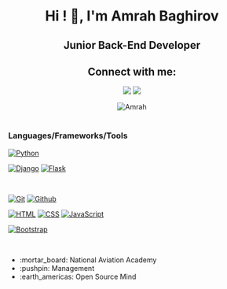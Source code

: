 <!-- - 👋 Hi, My name is Emrah
- I'm a backend developer
- Skils: Python / Django / Flask / RestApi / HTML / CSS / JS / MySQL / PostgreSQL / Redis / Docker 
- Check it if you want to contact me. EMail: bagirovemrah97@gmail.com 
<p align="center">
  <img src="https://media.giphy.com/media/KAq5w47R9rmTuvWOWa/giphy.gif" width="100">
  <img src="https://media.giphy.com/media/XAxylRMCdpbEWUAvr8/giphy.gif" width="100">
  <img src="https://media.giphy.com/media/fsEaZldNC8A1PJ3mwp/giphy.gif" width="100">
  <img src="https://i.giphy.com/media/KzJkzjggfGN5Py6nkT/200.webp" width="100">
  <br/>
  <br/>
  
  <img src="https://media.giphy.com/media/1yk0v6WtCinP5Ptz6G/giphy.gif" width="100">
  
</p>

[<img src='https://cdn.jsdelivr.net/npm/simple-icons@3.0.1/icons/linkedin.svg' alt='linkedin' height='40'>](https://www.linkedin.com/in/emrah-bagir-183896195/)  

![Emrah’s github stats](https://github-readme-stats.vercel.app/api?username=Emrahgs&count_private=true&show_icons=true&theme=gotham) -->


<h1 align="center">Hi ! 👋, I'm Amrah Baghirov</h1>
<h2 align="center" >Junior Back-End Developer </h2>
<h2 align="center">Connect with me:</h2>
<p align="center">
  <a href="mailto:bagirovemrah97@gmail.com"><img src="https://img.shields.io/badge/e‑mail-D14836.svg?style=for-the-badge&logo=GMail&logoColor=white"/></a>
  <a href="https://twitter.com/amrah_7"><img src="https://img.shields.io/badge/twitter-1DA1F2.svg?style=for-the-badge&logo=twitter&logoColor=white"/></a>
<!--  <a href="https://www.instagram.com/hsnylb_/"><img src="https://img.shields.io/badge/telegram-26A5E4.svg?style=for-the-badge&logo=telegram&logoColor=white"/></a> -->
</p>

<div align="center">
 <img  align="top" src="https://github-readme-stats.vercel.app/api/top-langs/?username=Emrahgs&layout=compact&theme=onedark" alt="Amrah" />
</div>

<br/>

### Languages/Frameworks/Tools

[![Python](https://img.shields.io/badge/-Python-black?style=for-the-badge&logo=python&link=https://github.com/Emrahgs)](https://github.com/Emrahgs) 

[![Django](https://img.shields.io/badge/-Django-black?style=for-the-badge&logo=django&link=https://github.com/Emrahgs)](https://github.com/Emrahgs) 
[![Flask](https://img.shields.io/badge/-Flask-black?style=for-the-badge&logo=flask&link=https://github.com/Emrahgs)](https://github.com/Emrahgs) 
<!-- [![ReactRouter](https://img.shields.io/badge/-ReactRouter-black?style=for-the-badge&logo=react-router&link=https://github.com/Emrahgs)](https://github.com/Emrahgs)  -->
<br/>

<!-- [![Insomnia](https://img.shields.io/badge/-Insomnia-black?style=for-the-badge&logo=insomnia&link=https://github.com/Emrahgs)](https://github.com/Emrahgs)  -->
[![Git](https://img.shields.io/badge/-Git-black?style=for-the-badge&logo=git&link=https://github.com/Emrahgs)](https://github.com/Emrahgs) 
[![Github](https://img.shields.io/badge/-Github-black?style=for-the-badge&logo=github&link=https://github.com/Emrahgs)](https://github.com/Emrahgs) 
<br/>

[![HTML](https://img.shields.io/badge/-HTML5-black?style=for-the-badge&logo=html5&logoColor=white&link=https://github.com/Emrahgs)](https://github.com/Emrahgs) 
[![CSS](https://img.shields.io/badge/-CSS3-black?style=for-the-badge&logo=visual-studio-code&link=https://github.com/Emrahgs)](https://github.com/Emrahgs)
[![JavaScript](https://img.shields.io/badge/-JavaScript-black?style=for-the-badge&logo=javascript&link=https://github.com/Emrahgs)](https://github.com/Emrahgs)
<!-- [![Figma](https://img.shields.io/badge/-Figma-black?style=for-the-badge&logo=figma&link=https://github.com/Emrahgs)](https://github.com/Emrahgs) -->
[![Bootstrap](https://img.shields.io/badge/-Bootstrap-black?style=for-the-badge&logo=bootstrap&link=https://github.com/Emrahgs)](https://github.com/Emrahgs)
<!-- [![MaterialUI](https://img.shields.io/badge/-MaterialUi-black?style=for-the-badge&logo=material-ui&link=https://github.com/Emrahgs)](https://github.com/Emrahgs)  -->
<br/>

<ul>
  <li listStyle='none'> :mortar_board: National Aviation Academy </li>
  <li> :pushpin: Management </li>
  <li> :earth_americas: Open Source Mind </li>
</ul>

<!-- <ul>
 <h3> Enjoys<h3>
 <li> Research / Astronomy / Reading </li> 
</ul> -->
